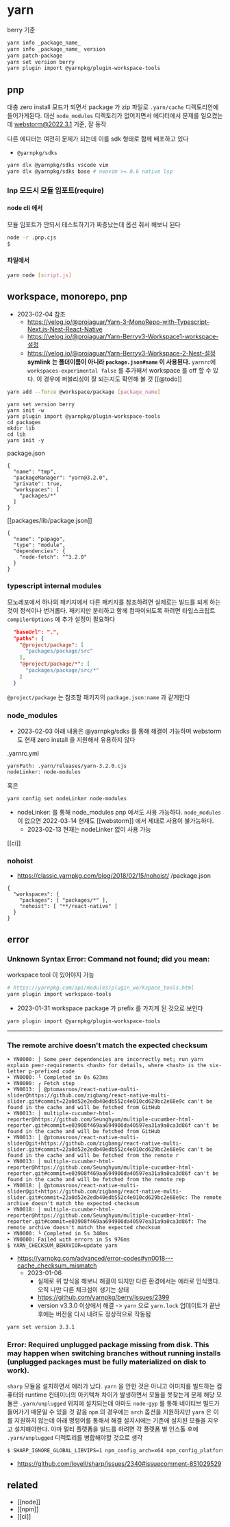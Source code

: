 # yarn

berry 기준

```sh
yarn info _package_name_
yarn info _package_name_ version
yarn patch-package
yarn set version berry
yarn plugin import @yarnpkg/plugin-workspace-tools
```
## pnp
대충 zero install 모드가 되면서 package 가 zip 파일로 `.yarn/cache` 디렉토리안에 들어가게된다.
대신 `node_modules` 디렉토리가 없어지면서 에디터에서 문제를 일으켰는데 webstorm@2022.3.1 기준, 잘 동작

다른 에디터는 여전히 문제가 되는데 이를 sdk 형태로 함께 배포하고 있다
- `@yarnpkg/sdks`

```sh 
yarn dlx @yarnpkg/sdks vscode vim
yarn dlx @yarnpkg/sdks base # neovim >= 0.6 native lsp
```
### lnp 모드시 모듈 임포트(require)
#### node cli 에서 
모듈 임포트가 안되서 테스트하기가 짜증났는데 옵션 줘서 해보니 된다
```sh 
node -r .pnp.cjs
$
```
#### 파일에서
```sh 
yarn node [script.js]
```
## workspace, monorepo, pnp
- 2023-02-04 참조
  + https://velog.io/@projaguar/Yarn-3-MonoRepo-with-Typescript-Next.js-Nest-React-Native
  + https://velog.io/@projaguar/Yarn-Berryv3-Workspace1-workspace-설정
  + https://velog.io/@projaguar/Yarn-Berryv3-Workspace-2-Nest-설정
**symlink 는 폴더이름이 아니라 `package.json#name` 이 사용된다.**
`yarnrc`에 `workspaces-experimental false` 를 추가해서 workspace 를 off 할 수 있다.
이 경우에 퍼블리싱이 잘 되는지도 확인해 볼 것 [[@todo]]

```sh
yarn add --force @workspace/package [package_name]
```

```
yarn set version berry
yarn init -w
yarn plugin import @yarnpkg/plugin-workspace-tools
cd packages
mkdir lib
cd lib
yarn init -y
```
package.json
```
{
  "name": "tmp",
  "packageManager": "yarn@3.2.0",
  "private": true,
  "workspaces": [
    "packages/*"
  ]
}
```
[[packages/lib/package.json]]
```
{
  "name": "papago",
  "type": "module",
  "dependencies": {
    "node-fetch": "^3.2.0"
  }
}
```

### typescript internal modules
모노레포에서 하나의 패키지에서 다른 패키지를 참조하려면 실제로는 빌드를 되게 하는 것이 정석이나 번거롭다.
패키지만 분리하고 함께 컴파이되도록 하려면 타입스크립트 `compilerOptions` 에 추가 설정이 필요하다

```json
  "baseUrl": ".",
  "paths": {
    "@project/package": [
      "packages/package/src"
    ],
    "@project/package/*": [
      "packages/package/src/*"
    ]
  }
```
`@project/package` 는 참조할 패키지의 `package.json:name` 과 같게한다

### node_modules
+ 2023-02-03
  아래 내용은 @yarnpkg/sdks 를 통해 해결이 가능하며 webstorm 도 현재 zero install 을 지원해서 유용하지 않다
  
.yarnrc.yml
```
yarnPath: .yarn/releases/yarn-3.2.0.cjs
nodeLinker: node-modules
```
혹은
```
yarn config set nodeLinker node-modules
```
- nodeLinker: 를 통해 node_modules pnp 에서도 사용 가능하다.
`node_modules` 이 없으면 2022-03-14 현재도 [[webstorm]] 에서 제대로 사용이 불가능하다.
  + 2023-02-13 현재는 nodeLinker 없이 사용 가능 
  
[[ci]]


### nohoist
- https://classic.yarnpkg.com/blog/2018/02/15/nohoist/
/package.json
```
{
  "workspaces": {
    "packages": [ "packages/*" ],
    "nohoist": [ "**/react-native" ]
  }
}
```

## error
### Unknown Syntax Error: Command not found; did you mean:
workspace tool 이 있어야지 가능
```sh
# https://yarnpkg.com/api/modules/plugin_workspace_tools.html
yarn plugin import workspace-tools
```
+ 2023-01-31 workspace package 가 prefix 를 가지게 된 것으로 보인다
```sh 
yarn plugin import @yarnpkg/plugin-workspace-tools
```
---
### The remote archive doesn't match the expected checksum
```
➤ YN0000: │ Some peer dependencies are incorrectly met; run yarn explain peer-requirements <hash> for details, where <hash> is the six-letter p-prefixed code
➤ YN0000: └ Completed in 0s 623ms
➤ YN0000: ┌ Fetch step
➤ YN0013: │ @ptomasroos/react-native-multi-slider@https://github.com/zigbang/react-native-multi-slider.git#commit=22a0d52e2edb40edb552c4e010cd629bc2e68e9c can't be found in the cache and will be fetched from GitHub
➤ YN0013: │ multiple-cucumber-html-reporter@https://github.com/Seunghyum/multiple-cucumber-html-reporter.git#commit=e03908f469aa694900da40597ea31a9a0ca3d86f can't be found in the cache and will be fetched from GitHub
➤ YN0013: │ @ptomasroos/react-native-multi-slider@git+https://github.com/zigbang/react-native-multi-slider.git#commit=22a0d52e2edb40edb552c4e010cd629bc2e68e9c can't be found in the cache and will be fetched from the remote r
➤ YN0013: │ multiple-cucumber-html-reporter@https://github.com/Seunghyum/multiple-cucumber-html-reporter.git#commit=e03908f469aa694900da40597ea31a9a0ca3d86f can't be found in the cache and will be fetched from the remote rep
➤ YN0018: │ @ptomasroos/react-native-multi-slider@git+https://github.com/zigbang/react-native-multi-slider.git#commit=22a0d52e2edb40edb552c4e010cd629bc2e68e9c: The remote archive doesn't match the expected checksum
➤ YN0018: │ multiple-cucumber-html-reporter@https://github.com/Seunghyum/multiple-cucumber-html-reporter.git#commit=e03908f469aa694900da40597ea31a9a0ca3d86f: The remote archive doesn't match the expected checksum
➤ YN0000: └ Completed in 5s 348ms
➤ YN0000: Failed with errors in 5s 976ms
$ YARN_CHECKSUM_BEHAVIOR=update yarn 
```
- https://yarnpkg.com/advanced/error-codes#yn0018---cache_checksum_mismatch
  + 2023-01-06
    - 실제로 위 방식을 해보니 해결이 되지만 다른 환경에서는 에러로 인식했다. 오직 나만 다른 체크섬이 생기는 상태
    - https://github.com/yarnpkg/berry/issues/2399
    - version v3.3.0 이상에서 해결 -> `yarn` 으로 `yarn.lock` 업데이트가 끝난 후에는 버전을 다시 내려도 정상적으로 작동됨
```sh 
yarn set version 3.3.1
```
### Error: Required unplugged package missing from disk. This may happen when switching branches without running installs (unplugged packages must be fully materialized on disk to work).
`sharp` 모듈을 설치하면서 에러가 났다. `yarn` 을 안한 것은 아니고 이미지를 빌드하는 컴퓨터와 runtime 컨테이너의 아키텍쳐 차이가 발생하면서 모듈을 못찾는게 문제
해당 모듈은 `.yarn/unplugged` 위치에 설치되는데 아마도 `node-gyp` 를 통해 네이티브 빌드가 들어가기 때문일 수 있을 것 같음
`npm` 의 경우에는 `arch` 옵션을 지원하지만 `yarn` 은 이를 지원하지 않는데 아래 명령어를 통해서 해결
설치시에는 기존에 설치된 모듈을 지우고 설치해야한다. 아마 멀티 플랫폼을 빌드를 하려면 각 플랫폼 별 인스톨 후에 `.yarn/unplugged` 디렉토리를 병합해야할 것으로 생각

```sh 
$ SHARP_IGNORE_GLOBAL_LIBVIPS=1 npm_config_arch=x64 npm_config_platform=linux yarn add sharp
```
  + https://github.com/lovell/sharp/issues/2340#issuecomment-851029529
## related
- [[node]]
- [[npm]]
- [[ci]]
